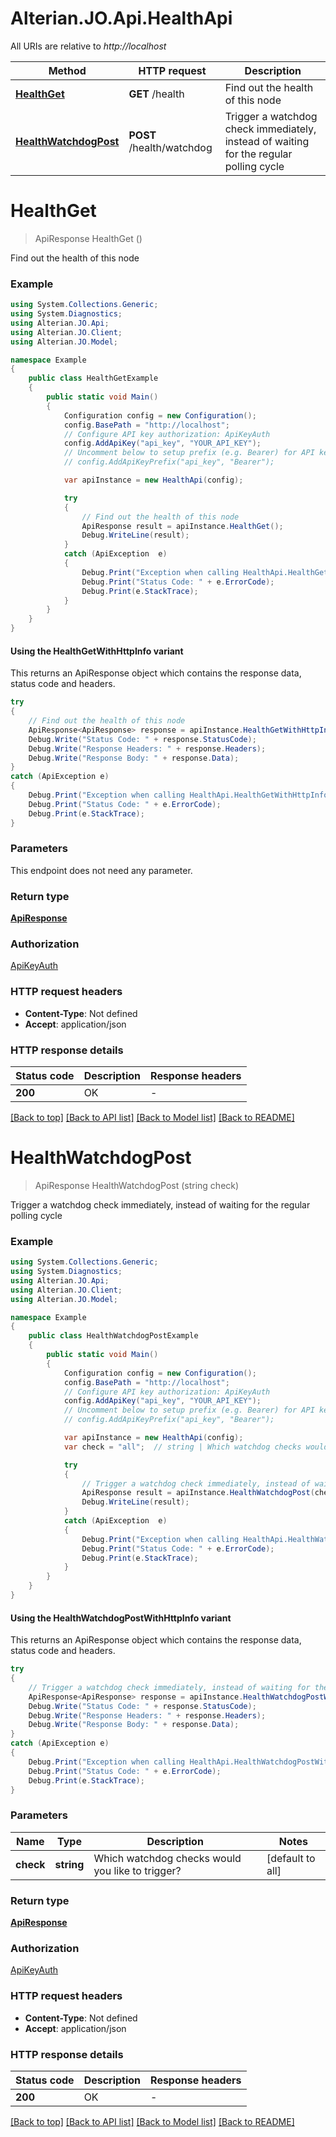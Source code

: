 # Alterian.JO.Api.HealthApi

All URIs are relative to *http://localhost*

| Method | HTTP request | Description |
|--------|--------------|-------------|
| [**HealthGet**](HealthApi.md#healthget) | **GET** /health | Find out the health of this node |
| [**HealthWatchdogPost**](HealthApi.md#healthwatchdogpost) | **POST** /health/watchdog | Trigger a watchdog check immediately, instead of waiting for the regular polling cycle |

<a id="healthget"></a>
# **HealthGet**
> ApiResponse HealthGet ()

Find out the health of this node

### Example
```csharp
using System.Collections.Generic;
using System.Diagnostics;
using Alterian.JO.Api;
using Alterian.JO.Client;
using Alterian.JO.Model;

namespace Example
{
    public class HealthGetExample
    {
        public static void Main()
        {
            Configuration config = new Configuration();
            config.BasePath = "http://localhost";
            // Configure API key authorization: ApiKeyAuth
            config.AddApiKey("api_key", "YOUR_API_KEY");
            // Uncomment below to setup prefix (e.g. Bearer) for API key, if needed
            // config.AddApiKeyPrefix("api_key", "Bearer");

            var apiInstance = new HealthApi(config);

            try
            {
                // Find out the health of this node
                ApiResponse result = apiInstance.HealthGet();
                Debug.WriteLine(result);
            }
            catch (ApiException  e)
            {
                Debug.Print("Exception when calling HealthApi.HealthGet: " + e.Message);
                Debug.Print("Status Code: " + e.ErrorCode);
                Debug.Print(e.StackTrace);
            }
        }
    }
}
```

#### Using the HealthGetWithHttpInfo variant
This returns an ApiResponse object which contains the response data, status code and headers.

```csharp
try
{
    // Find out the health of this node
    ApiResponse<ApiResponse> response = apiInstance.HealthGetWithHttpInfo();
    Debug.Write("Status Code: " + response.StatusCode);
    Debug.Write("Response Headers: " + response.Headers);
    Debug.Write("Response Body: " + response.Data);
}
catch (ApiException e)
{
    Debug.Print("Exception when calling HealthApi.HealthGetWithHttpInfo: " + e.Message);
    Debug.Print("Status Code: " + e.ErrorCode);
    Debug.Print(e.StackTrace);
}
```

### Parameters
This endpoint does not need any parameter.
### Return type

[**ApiResponse**](ApiResponse.md)

### Authorization

[ApiKeyAuth](../README.md#ApiKeyAuth)

### HTTP request headers

 - **Content-Type**: Not defined
 - **Accept**: application/json


### HTTP response details
| Status code | Description | Response headers |
|-------------|-------------|------------------|
| **200** | OK |  -  |

[[Back to top]](#) [[Back to API list]](../README.md#documentation-for-api-endpoints) [[Back to Model list]](../README.md#documentation-for-models) [[Back to README]](../README.md)

<a id="healthwatchdogpost"></a>
# **HealthWatchdogPost**
> ApiResponse HealthWatchdogPost (string check)

Trigger a watchdog check immediately, instead of waiting for the regular polling cycle

### Example
```csharp
using System.Collections.Generic;
using System.Diagnostics;
using Alterian.JO.Api;
using Alterian.JO.Client;
using Alterian.JO.Model;

namespace Example
{
    public class HealthWatchdogPostExample
    {
        public static void Main()
        {
            Configuration config = new Configuration();
            config.BasePath = "http://localhost";
            // Configure API key authorization: ApiKeyAuth
            config.AddApiKey("api_key", "YOUR_API_KEY");
            // Uncomment below to setup prefix (e.g. Bearer) for API key, if needed
            // config.AddApiKeyPrefix("api_key", "Bearer");

            var apiInstance = new HealthApi(config);
            var check = "all";  // string | Which watchdog checks would you like to trigger? (default to all)

            try
            {
                // Trigger a watchdog check immediately, instead of waiting for the regular polling cycle
                ApiResponse result = apiInstance.HealthWatchdogPost(check);
                Debug.WriteLine(result);
            }
            catch (ApiException  e)
            {
                Debug.Print("Exception when calling HealthApi.HealthWatchdogPost: " + e.Message);
                Debug.Print("Status Code: " + e.ErrorCode);
                Debug.Print(e.StackTrace);
            }
        }
    }
}
```

#### Using the HealthWatchdogPostWithHttpInfo variant
This returns an ApiResponse object which contains the response data, status code and headers.

```csharp
try
{
    // Trigger a watchdog check immediately, instead of waiting for the regular polling cycle
    ApiResponse<ApiResponse> response = apiInstance.HealthWatchdogPostWithHttpInfo(check);
    Debug.Write("Status Code: " + response.StatusCode);
    Debug.Write("Response Headers: " + response.Headers);
    Debug.Write("Response Body: " + response.Data);
}
catch (ApiException e)
{
    Debug.Print("Exception when calling HealthApi.HealthWatchdogPostWithHttpInfo: " + e.Message);
    Debug.Print("Status Code: " + e.ErrorCode);
    Debug.Print(e.StackTrace);
}
```

### Parameters

| Name | Type | Description | Notes |
|------|------|-------------|-------|
| **check** | **string** | Which watchdog checks would you like to trigger? | [default to all] |

### Return type

[**ApiResponse**](ApiResponse.md)

### Authorization

[ApiKeyAuth](../README.md#ApiKeyAuth)

### HTTP request headers

 - **Content-Type**: Not defined
 - **Accept**: application/json


### HTTP response details
| Status code | Description | Response headers |
|-------------|-------------|------------------|
| **200** | OK |  -  |

[[Back to top]](#) [[Back to API list]](../README.md#documentation-for-api-endpoints) [[Back to Model list]](../README.md#documentation-for-models) [[Back to README]](../README.md)

